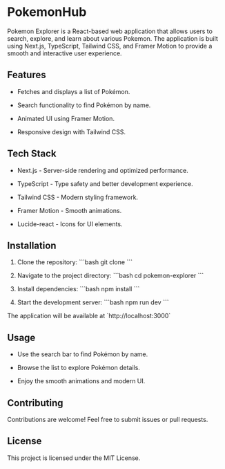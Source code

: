 # PokemonHub

Pokemon Explorer is a React-based web application that allows users to search, explore, and learn about various Pokemon. The application is built using Next.js, TypeScript, Tailwind CSS, and Framer Motion to provide a smooth and interactive user experience.

## Features

- Fetches and displays a list of Pokémon.

- Search functionality to find Pokémon by name.

- Animated UI using Framer Motion.

- Responsive design with Tailwind CSS.


## Tech Stack

- Next.js - Server-side rendering and optimized performance.

- TypeScript - Type safety and better development experience.

- Tailwind CSS - Modern styling framework.

- Framer Motion - Smooth animations.

- Lucide-react - Icons for UI elements.


## Installation

1. Clone the repository:
\`\`\`bash
git clone <repository-url>
\`\`\`

2. Navigate to the project directory:
\`\`\`bash
cd pokemon-explorer
\`\`\`

3. Install dependencies:
\`\`\`bash
npm install
\`\`\`

4. Start the development server:
\`\`\`bash
npm run dev
\`\`\`

The application will be available at \`http://localhost:3000\`

## Usage

- Use the search bar to find Pokémon by name.

- Browse the list to explore Pokémon details.

- Enjoy the smooth animations and modern UI.

## Contributing

Contributions are welcome! Feel free to submit issues or pull requests.

## License

This project is licensed under the MIT License.